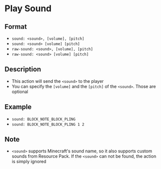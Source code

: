 # Play Sound

## Format
* `sound: <sound>, [volume], [pitch]`
* `sound: <sound> [volume] [pitch]`
* `raw-sound: <sound>, [volume], [pitch]`
* `raw-sound: <sound> [volume] [pitch]`

## Description
* This action will send the `<sound>` to the player
* You can specify the `[volume]` and the `[pitch]` of the `<sound>`. Those are optional

## Example
* `sound: BLOCK_NOTE_BLOCK_PLING`
* `sound: BLOCK_NOTE_BLOCK_PLING 1 2`

## Note
* `<sound>` supports Minecraft's sound name, so it also supports custom sounds from Resource Pack. If the `<sound>` can not be found, the action is simply ignored
